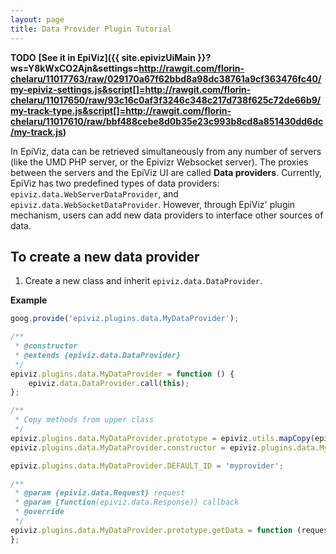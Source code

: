 ```yaml
---
layout: page
title: Data Provider Plugin Tutorial
---
```


**TODO**
**[See it in EpiViz]({{ site.epivizUiMain }}?ws=Y8kWxCO2Ajn&settings=http://rawgit.com/florin-chelaru/11017763/raw/029170a67f62bbd8a98dc38761a9cf363476fc40/my-epiviz-settings.js&script[]=http://rawgit.com/florin-chelaru/11017650/raw/93c16c0af3f3246c348c217d738f625c72de66b9/my-track-type.js&script[]=http://rawgit.com/florin-chelaru/11017610/raw/bbf488cebe8d0b35e23c993b8cd8a851430dd6dc/my-track.js)**

In EpiViz, data can be retrieved simultaneously from any number of servers (like the UMD PHP server, or the Epivizr
Websocket server). The proxies between the servers and the EpiViz UI are called **Data providers**. Currently, EpiViz
has two predefined types of data providers: `epiviz.data.WebServerDataProvider`, and `epiviz.data.WebSocketDataProvider`.
However, through EpiViz' plugin mechanism, users can add new data providers to interface other sources of data.

## To create a new data provider

1. Create a new class and inherit `epiviz.data.DataProvider`.

  **Example**

  ```javascript
  goog.provide('epiviz.plugins.data.MyDataProvider');

  /**
   * @constructor
   * @extends {epiviz.data.DataProvider}
   */
  epiviz.plugins.data.MyDataProvider = function () {
      epiviz.data.DataProvider.call(this);
  };

  /**
   * Copy methods from upper class
   */
  epiviz.plugins.data.MyDataProvider.prototype = epiviz.utils.mapCopy(epiviz.data.DataProvider.prototype);
  epiviz.plugins.data.MyDataProvider.constructor = epiviz.plugins.data.MyDataProvider;

  epiviz.plugins.data.MyDataProvider.DEFAULT_ID = 'myprovider';

  /**
   * @param {epiviz.data.Request} request
   * @param {function(epiviz.data.Response)} callback
   * @override
   */
  epiviz.plugins.data.MyDataProvider.prototype.getData = function (request, callback) {
  };
  ```
